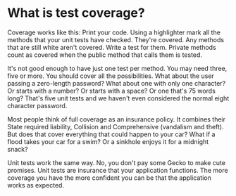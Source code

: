 # What is test coverage?

Coverage works like this: Print your code. Using a highlighter mark all the methods that your unit tests have checked. They're covered. Any methods that are still white aren't covered. Write a test for them. Private methods count as covered when the public method that calls them is tested.

It's not good enough to have just one test per method. You may need three, five or more. You should cover all the possibilities. What about the user passing a zero-length password? What about one with only one character? Or starts with a number? Or starts with a space? Or one that's 75 words long? That's five unit tests and we haven't even considered the normal eight character password.

Most people think of full coverage as an insurance policy. It combines their State required liability, Collision and Comprehensive (vandalism and theft). But does that cover everything that could happen to your car? What if a flood takes your car for a swim? Or a sinkhole enjoys it for a midnight snack?

Unit tests work the same way. No, you don't pay some Gecko to make cute promises. Unit tests are insurance that your application functions. The more coverage you have the more confident you can be that the application works as expected.



